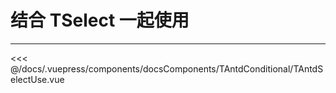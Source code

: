 # 结合 TSelect 一起使用

---

<common-code-format>
  <docsComponents-TAntdConditional-TAntdSelectUse slot="source"></docsComponents-TAntdConditional-TAntdSelectUse>

<<< @/docs/.vuepress/components/docsComponents/TAntdConditional/TAntdSelectUse.vue
</common-code-format>
